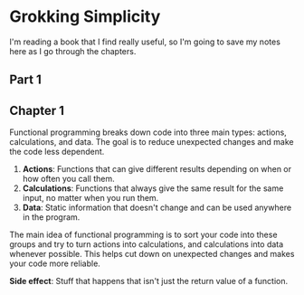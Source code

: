 # Grokking Simplicity 

I'm reading a book that I find really useful, so I'm going to save my notes here as I go through the chapters.

## Part 1

## Chapter 1

Functional programming breaks down code into three main types: actions, calculations, and data. The goal is to reduce unexpected changes and make the code less dependent.

1. **Actions**: Functions that can give different results depending on when or how often you call them.
2. **Calculations**: Functions that always give the same result for the same input, no matter when you run them.
3. **Data**: Static information that doesn't change and can be used anywhere in the program.

The main idea of functional programming is to sort your code into these groups and try to turn actions into calculations, and calculations into data whenever possible. This helps cut down on unexpected changes and makes your code more reliable.

**Side effect**: Stuff that happens that isn't just the return value of a function.
